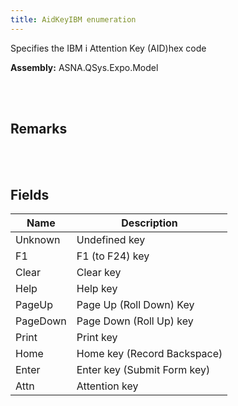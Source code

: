 ```yaml
---
title: AidKeyIBM enumeration
---
```


Specifies the IBM i Attention Key (AID)hex code

**Assembly:** ASNA.QSys.Expo.Model

<br>
<br>

## Remarks

<br>
<br>

## Fields

| Name | Description
| --- | --- 
| Unknown | Undefined key
| F1 | F1 (to F24) key
| Clear | Clear key
| Help | Help key
| PageUp | Page Up (Roll Down) Key
| PageDown | Page Down (Roll Up) key
| Print | Print key
| Home | Home key (Record Backspace)
| Enter | Enter key (Submit Form key)
| Attn | Attention key

<br>
<br>

